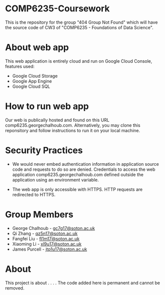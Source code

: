 # COMP6235-Coursework
This is the repository for the group "404 Group Not Found" which will have the source code of CW3 of "COMP6235 - Foundations of Data Science".

# About web app
This web application is entirely cloud and run on Google Cloud Console, features used:
 - Google Cloud Storage
 - Google App Engine
 - Google Cloud SQL
 
 # How to run web app
Our web is publically hosted and found on this URL comp6235.georgechalhoub.com. Alternatively, you may clone this reponsitory and follow instructions to run it on your local machine.

 # Security Practices
 - We would never embed authentication information in application source code and requests to do so are denied.  Credentials to access the web application comp6235.georgechalhoub.com defined outside the application using an environment variable.
 
 - The web app is only accessible with HTTPS. HTTP requests are redirected to HTTPS.


# Group Members
 - George Chalhoub - gc7g17@soton.ac.uk 
 - Qi Zhang - qz5n17@soton.ac.uk
 - Fangfei Liu - fl1m17@soton.ac.uk
 - Xiaoming Li - xl9u17@soton.ac.uk
 - James Purcell - jtp1u17@soton.ac.uk 
# About
This project is about . . . . The code added here is permanent and cannot be removed. 
